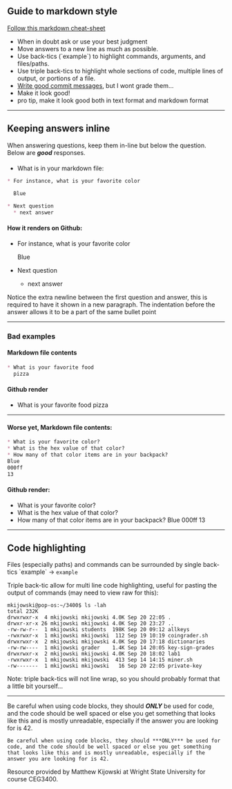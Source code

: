## Guide to markdown style

[Follow this markdown cheat-sheet](https://github.com/adam-p/markdown-here/wiki/Markdown-Cheatsheet)

* When in doubt ask or use your best judgment
* Move answers to a new line as much as possible.
* Use back-tics (\`example\`) to highlight commands, arguments, and files/paths.
* Use triple back-tics to highlight whole sections of code, multiple lines of output, or portions of a file.
* [Write good commit messages](https://chris.beams.io/posts/git-commit/), but I wont grade them...
* Make it look good!
* pro tip, make it look good both in text format and markdown format

---

## Keeping answers inline

When answering questions, keep them in-line but below the question.  Below are ***good*** responses.

####

* What is in your markdown file:
  
```markdown
* For instance, what is your favorite color

  Blue

* Next question
  * next answer
```


#### How it renders on Github:
  
* For instance, what is your favorite color

  Blue

* Next question
  * next answer


Notice the extra newline between the first question and answer, this is required to have it shown in a new paragraph. 
The indentation before the answer allows it to be a part of the same bullet point 

---

### Bad examples

#### Markdown file contents

```markdown
* What is your favorite food
  pizza
```

#### Github render

* What is your favorite food
  pizza

---

#### Worse yet, Markdown file contents:

```markdown
* What is your favorite color?
* What is the hex value of that color?
* How many of that color items are in your backpack?
Blue
000ff
13
```

#### Github render:

* What is your favorite color?
* What is the hex value of that color?
* How many of that color items are in your backpack?
Blue
000ff
13

---

## Code highlighting

Files (especially paths) and commands can be surrounded by single back-tics  \`example\` -> `example`

Triple back-tic allow for multi line code highlighting, useful for pasting the output of commands (may need to view raw for this):
```
mkijowski@pop-os:~/3400$ ls -lah
total 232K
drwxrwxr-x  4 mkijowski mkijowski 4.0K Sep 20 22:05 .
drwxr-xr-x 26 mkijowski mkijowski 4.0K Sep 20 23:27 ..
-rw-rw-r--  1 mkijowski students  198K Sep 20 09:12 allkeys
-rwxrwxr-x  1 mkijowski mkijowski  112 Sep 19 10:19 coingrader.sh
drwxrwxr-x  2 mkijowski mkijowski 4.0K Sep 20 17:18 dictionaries
-rw-rw----  1 mkijowski grader    1.4K Sep 14 20:05 key-sign-grades
drwxrwxr-x  2 mkijowski mkijowski 4.0K Sep 20 18:02 lab1
-rwxrwxr-x  1 mkijowski mkijowski  413 Sep 14 14:15 miner.sh
-rw-------  1 mkijowski mkijowski   16 Sep 20 22:05 private-key
```

Note: triple back-tics will not line wrap, so you should probably format that a little bit yourself...

---

Be careful when using code blocks, they should ***ONLY*** be used for code, and the code should be well spaced or else you get something that looks like this and is mostly unreadable, especially if the answer you are looking for is 42.

```
Be careful when using code blocks, they should ***ONLY*** be used for code, and the code should be well spaced or else you get something that looks like this and is mostly unreadable, especially if the answer you are looking for is 42.
```

Resource provided by Matthew Kijowski at Wright State University for course CEG3400.

